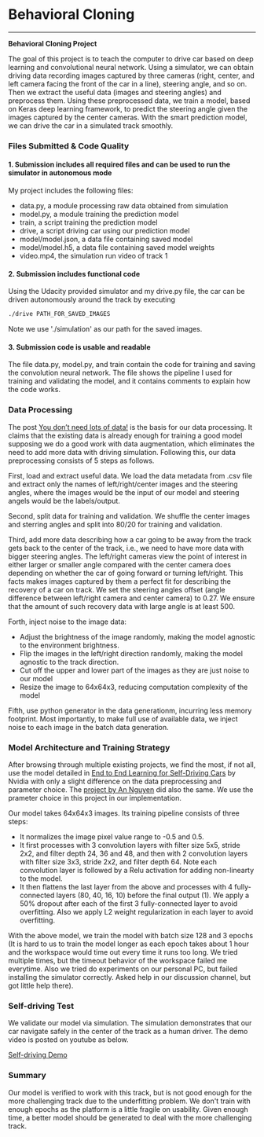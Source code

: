 # **Behavioral Cloning** 

---

**Behavioral Cloning Project**

The goal of this project is to teach the computer to drive car based on deep learning 
and convolutional neural network. Using a simulator, we can obtain driving data recording
images captured by three cameras (right, center, and left camera facing the front of the
car in a line), steering angle, and so on. Then we extract the useful
data (images and steering angles) and preprocess them. Using these preprocessed data, 
we train a model, based on Keras deep learning framework, to predict the steering angle
given the images captured by the center cameras. With the smart prediction model, we can 
drive the car in a simulated track smoothly. 


### Files Submitted & Code Quality

#### 1. Submission includes all required files and can be used to run the simulator in autonomous mode

My project includes the following files:
* data.py, a module processing raw data obtained from simulation 
* model.py, a module training the prediction model
* train, a script training the prediction model
* drive, a script driving car using our prediction model
* model/model.json, a data file containing saved model
* model/model.h5, a data file containing saved model weights
* video.mp4, the simulation run video of track 1

#### 2. Submission includes functional code

Using the Udacity provided simulator and my drive.py file, the car can be driven autonomously 
around the track by executing 

```sh
./drive PATH_FOR_SAVED_IMAGES
```

Note we use './simulation' as our path for the saved images.

#### 3. Submission code is usable and readable

The file data.py, model.py, and train contain the code for training and saving the convolution neural network. The 
file shows the pipeline I used for training and validating the model, and it contains comments 
to explain how the code works.

### Data Processing

The post [You don’t need lots of data!](https://medium.com/@fromtheast/you-dont-need-lots-of-data-udacity-behavioral-cloning-6d2d87316c52)
is the basis for our data processing. It claims that the existing data is already enough for training
a good model supposing we do a good work with data augmentation, which eliminates the need to add
more data with driving simulation. Following this, our data preprocessing consists of 5 steps as follows.

First, load and extract useful data. We load the data metadata from .csv file and extract only the
names of left/right/center images and the steering angles, where the images would be the input
of our model and steering angels would be the labels/output. 

Second, split data for training and validation. We shuffle the center images and sterring angles and
split into 80/20 for training and validation.

Third, add more data describing how a car going to be away from the track gets back to the center
of the track, i.e., we need to have more data with bigger steering angles. The left/right cameras 
view the point of interest in either larger or smaller angle compared with the center camera does 
depending on whether the car of going forward or turning left/right. This facts makes images 
captured by them a perfect fit for describing the recovery of a car on track. We set the steering 
angles offset (angle difference between left/right camera and center camera) to 0.27. We ensure that 
the amount of such recovery data with large angle is at least 500.  

Forth, inject noise to the image data:
- Adjust the brightness of the image randomly, making the model agnostic to the environment brightness.
- Flip the images in the left/right direction randomly, making the model agnostic to the track direction.
- Cut off the upper and lower part of the images as they are just noise to our model
- Resize the image to 64x64x3, reducing computation complexity of the model 

Fifth, use python generator in the data generationm, incurring less memory footprint. Most importantly,
to make full use of available data, we inject noise to each image in the batch data generation.    

### Model Architecture and Training Strategy

After browsing through multiple existing projects, we find the most, if not all, use the model detailed 
in [End to End Learning for Self-Driving Cars](http://images.nvidia.com/content/tegra/automotive/images/2016/solutions/pdf/end-to-end-dl-using-px.pdf)
by Nvidia with only a slight difference on the data preprocessing and parameter choice. The 
[project by An Nguyen](https://github.com/ancabilloni/SDC-P3-BehavioralCloning) did also the same. We use 
the prameter choice in this project in our implementation.  

Our model takes 64x64x3 images. Its training pipeline consists of three steps: 
- It normalizes the image pixel value range to -0.5 and 0.5. 
- It first processes with 3 convolution layers with filter size 5x5, stride 2x2, and filter depth 24, 36 and 48, and then
with 2 convolution layers with filter size 3x3, stride 2x2, and filter depth 64. Note each convolution layer is followed by
a Relu activation for adding non-linearty to the model. 
- It then flattens the last layer from the above and processes with 4 fully-connected layers (80, 40, 16, 10) 
before the final output (1). We apply a 50% dropout after each of the first 3 fully-connected layer to 
avoid overfitting. Also we apply L2 weight regularization in each layer to avoid overfitting.  

With the above model, we train the model with batch size 128 and 3 epochs (It is hard to us to train the model
longer as each epoch takes about 1 hour and the workspace would time out every time it runs too long. We tried 
multiple times, but the timeout behavior of the workspace failed me everytime. Also we tried do experiments on
our personal PC, but failed installing the simulator correctly. Asked help in our discussion channel, but got 
little help there). 

### Self-driving Test

We validate our model via simulation. The simulation demonstrates that our car navigate safely in the center 
of the track as a human driver. The demo video is posted on youtube as below.  

[Self-driving Demo](https://youtu.be/LFKr8J-Yluw)

### Summary

Our model is verified to work with this track, but is not good enough for the more challenging track due to 
the underfitting problem. We don't train with enough epochs as the platform is a little fragile on usability. 
Given enough time, a better model should be generated to deal with the more challenging track. 
